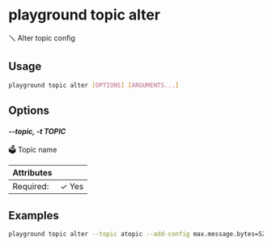 # playground topic alter

🪛 Alter topic config

## Usage

```bash
playground topic alter [OPTIONS] [ARGUMENTS...]
```

## Options

#### *--topic, -t TOPIC*

🗳 Topic name

| Attributes      | &nbsp;
|-----------------|-------------
| Required:       | ✓ Yes

## Examples

```bash
playground topic alter --topic atopic --add-config max.message.bytes=5242940

```


